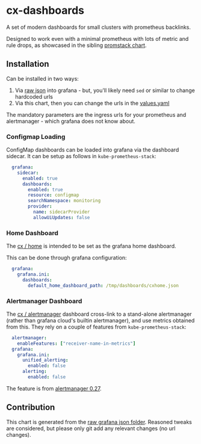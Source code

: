 # cx-dashboards

A set of modern dashboards for small clusters with prometheus backlinks.

Designed to work even with a minimal prometheus with lots of metric and rule drops, as showcased in the sibling [promstack chart](https://github.com/clux/homelab/tree/main/charts/promstack).

## Installation
Can be installed in two ways:

1. Via [raw json](https://github.com/clux/homelab/tree/main/dashboards) into grafana - but, you'll likely need `sed` or similar to change hardcoded urls
2. Via this chart, then you can change the urls in the [values.yaml](https://github.com/clux/homelab/blob/main/charts/cx-dashboards/values.yaml)

The mandatory parameters are the ingress urls for your prometheus and alertmanager - which grafana does not know about.

### Configmap Loading

ConfigMap dashboards can be loaded into grafana via the dashboard sidecar. It can be setup as follows in `kube-prometheus-stack`:

```yaml
  grafana:
    sidecar:
      enabled: true
      dashboards:
        enabled: true
        resource: configmap
        searchNamespace: monitoring
        provider:
          name: sidecarProvider
          allowUiUpdates: false
```

### Home Dashboard

The [cx / home](https://github.com/clux/homelab/blob/main/charts/cx-dashboards/templates/cxhome.yaml) is intended to be set as the grafana home dashboard.

This can be done through grafana configuration:

```yaml
  grafana:
    grafana.ini:
      dashboards:
        default_home_dashboard_path: /tmp/dashboards/cxhome.json
```

### Alertmanager Dashboard

The [cx / alertmanager](https://github.com/clux/homelab/blob/main/charts/cx-dashboards/templates/cxalertmanager.yaml) dashboard cross-link to a stand-alone alertmanager (rather than grafana cloud's builtin alertmanager), and use metrics obtained from this. They rely on a couple of features from `kube-prometheus-stack`:

```yaml
  alertmanager:
    enableFeatures: ["receiver-name-in-metrics"]
  grafana:
    grafana.ini:
      unified_alerting:
        enabled: false
      alerting:
        enabled: false
```

The feature is from [alertmanager 0.27](https://github.com/prometheus/alertmanager/releases/tag/v0.27.0).

## Contribution

This chart is generated from the [raw grafana json folder](https://github.com/clux/homelab/tree/main/dashboards). Reasoned tweaks are considered, but please only git add any relevant changes (no url changes).
